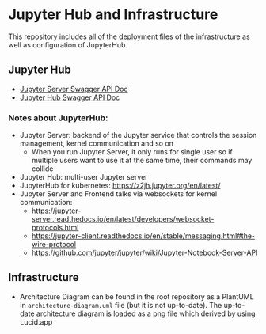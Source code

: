 # Jupyter Hub and Infrastructure

This repository includes all of the deployment files of the infrastructure as well as configuration of JupyterHub.

## Jupyter Hub

- [Jupyter Server Swagger API Doc](https://petstore.swagger.io/?url=https://raw.githubusercontent.com/jupyter/jupyter_server/master/jupyter_server/services/api/api.yaml)
- [Jupyter Hub Swagger API Doc](https://jupyterhub.readthedocs.io/en/latest/reference/rest-api.html)

### Notes about JupyterHub:

- Jupyter Server: backend of the Jupyter service that controls the session management, kernel communication and so on
    - When you run Jupyter Server, it only runs for single user so if multiple users want to use it at the same time, their commands may collide
- Jupyter Hub: multi-user Jupyter server
- JupyterHub for kubernetes: https://z2jh.jupyter.org/en/latest/
- Jupyter Server and Frontend talks via websockets for kernel communication:
    - https://jupyter-server.readthedocs.io/en/latest/developers/websocket-protocols.html
    - https://jupyter-client.readthedocs.io/en/stable/messaging.html#the-wire-protocol
    - https://github.com/jupyter/jupyter/wiki/Jupyter-Notebook-Server-API


## Infrastructure

- Architecture Diagram can be found in the root repository as a PlantUML in `architecture-diagram.uml` file (but it is not up-to-date). The up-to-date architecture diagram is loaded as a png file which derived by using Lucid.app

